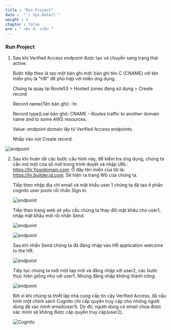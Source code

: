 ```yaml
---
title : "Run Project"
date :  "`r Sys.Date()`" 
weight : 4 
chapter : false
pre : " <b> 4. </b> "
---
```


### Run Project

1. Sau khi Verified Access endpoint được tạo và chuyển sang trạng thái active.

    Bước tiếp theo là tạo một bản ghi mới: bản ghi tên C (CNAME) với tên miền phụ là "HR" để phù hợp với miền ứng dụng.

    Chúng ta quay lại Route53 > Hosted zones đang sử dụng > Create record 

    Record name(Tên bản ghi) : hr.

    Record type(Loại bản ghi): CNAME – Routes traffic to another domain name and to some AWS resources.

    Value: endpoint domain lấy từ Verified Access endpoints.

    Nhấp vào nút Create record.

![endpoint](/images/images/9/endpoint5.png?featherlight=false&width=90pc)
 
2. Sau khi hoàn tất các bước cấu hình này, để kiểm tra ứng dụng, chúng ta cần mở một cửa sổ mới trong trình duyệt và nhập URL: <https://hr.Yourdomain.com>. Ở đây tên miền của tôi là: https://hr.builder.id.com. Sẽ hiện ra trang Wb của chúng ta.

    Tiếp theo nhập địa chỉ email và mật khẩu user 1 chúng ta đã tạo ở phần cognito user pools rồi nhấn Sign in.

    ![endpoint](/images/images/9/endpoint6.png?featherlight=false&width=90pc)

    Tiếp theo trang web sẽ yêu cầu chúng ta thay đổi mật khẩu cho user1, nhập mật khẩu mới rồi nhấn Send.

    ![endpoint](/images/images/9/endpoint7.png?featherlight=false&width=90pc)

    ![endpoint](/images/images/9/endpoint8.png?featherlight=false&width=90pc)

    Sau khi nhấn Send chúng ta đã đăng nhập vào HR application welcome to the HR.

    ![endpoint](/images/images/9/endpoint9.png?featherlight=false&width=90pc)

    Tiếp tục chúng ta mởi một tap mới và đăng nhập với user2, các bước thực hiện giống như với user1. Nhưng đăng nhập không thành công.

    ![endpoint](/images/images/9/endpoint10.png?featherlight=false&width=90pc)

    Bời vì khi chúng ta thiết lập nhà cung cấp tin cậy Verified Access, đã cấu hình một chính sách Cognito chỉ cấp quyền truy cập cho những người dùng đã xác minh email(user1). Do đó, người dùng có email chưa được xác minh sẽ không được cấp quyền truy cập(user2). 

    ![Cognito](/images/images/6/Cognito5.png?featherlight=false&width=90pc)
